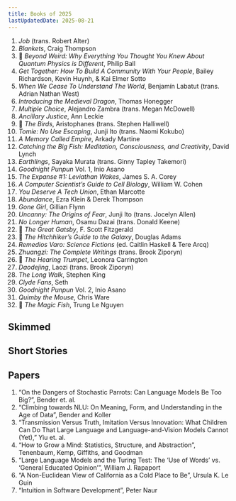 ```yaml
---
title: Books of 2025
lastUpdatedDate: 2025-08-21
---
```


1. *Job* (trans. Robert Alter)
2. *Blankets*, Craig Thompson
3. 🔁 *Beyond Weird: Why Everything You Thought You Knew About Quantum Physics is Different*, Philip Ball
4. *Get Together: How To Build A Community With Your People*, Bailey Richardson, Kevin Huynh, & Kai Elmer Sotto
5. *When We Cease To Understand The World*, Benjamín Labatut (trans. Adrian Nathan West)
6. *Introducing the Medieval Dragon*, Thomas Honegger
7. *Multiple Choice*, Alejandro Zambra (trans. Megan McDowell)
8. *Ancillary Justice*, Ann Leckie
9. 🔁 *The Birds*, Aristophanes (trans. Stephen Halliwell)
10. *Tomie: No Use Escaping*, Junji Ito (trans. Naomi Kokubo)
11. *A Memory Called Empire*, Arkady Martine
12. *‌Catching the Big Fish: Meditation, Consciousness, and Creativity*, David Lynch
13. *Earthlings*, Sayaka Murata (trans. Ginny Tapley Takemori)
14. *Goodnight Punpun* Vol. 1, Inio Asano
15. *The Expanse #1: Leviathan Wakes*, James S. A. Corey
16. *A Computer Scientist’s Guide to Cell Biology*, William W. Cohen
17. *You Deserve A Tech Union*, Ethan Marcotte
18. *Abundance*, Ezra Klein & Derek Thompson
19. *Gone Girl*, Gillian Flynn
20. *Uncanny: The Origins of Fear*, Junji Ito (trans. Jocelyn Allen)
21. *No Longer Human*, Osamu Dazai (trans. Donald Keene)
22. 🔁 *The Great Gatsby*, F. Scott Fitzgerald
23. 🔁 *The Hitchhiker’s Guide to the Galaxy*, Douglas Adams
24. *Remedios Varo: Science Fictions* (ed. Caitlin Haskell & Tere Arcq)
25. *Zhuangzi: The Complete Writings* (trans. Brook Ziporyn)
26. 🔁 *The Hearing Trumpet*, Leonora Carrington
27. *Daodejing*, Laozi (trans. Brook Ziporyn)
28. *The Long Walk*, Stephen King
29. *Clyde Fans*, Seth
30. *Goodnight Punpun* Vol. 2, Inio Asano
31. *Quimby the Mouse*, Chris Ware
32. 🔁 *The Magic Fish*, Trung Le Nguyen

## Skimmed

## Short Stories

## Papers

1. “On the Dangers of Stochastic Parrots: Can Language Models Be Too Big?”, Bender et. al.
2. “Climbing towards NLU: On Meaning, Form, and Understanding in the Age of Data”, Bender and Koller
3. “Transmission Versus Truth, Imitation Versus Innovation: What Children Can Do That Large Language and Language-and-Vision Models Cannot (Yet),” Yiu et. al.
4. “How to Grow a Mind: Statistics, Structure, and Abstraction”, Tenenbaum, Kemp, Giffiths, and Goodman
5. “Large Language Models and the Turing Test: The ‘Use of Words’ vs. ‘General Educated Opinion’”, William J. Rapaport
6. “A Non-Euclidean View of California as a Cold Place to Be”, Ursula K. Le Guin
7. “Intuition in Software Development”, Peter Naur